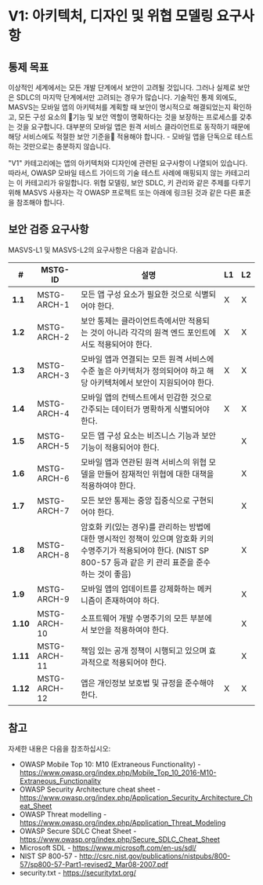 # V1: 아키텍처, 디자인 및 위협 모델링 요구사항

## 통제 목표

이상적인 세계에서는 모든 개발 단계에서 보안이 고려될 것입니다. 그러나 실제로 보안은 SDLC의 마지막 단계에서만 고려되는 경우가 많습니다. 기술적인 통제 외에도, MASVS는 모바일 앱의 아키텍처를 계획할 때 보안이 명시적으로 해결되었는지 확인하고, 모든 구성 요소의 기능 및 보안 역할이 명확하다는 것을 보장하는 프로세스를 갖추는 것을 요구합니다. 대부분의 모바일 앱은 원격 서비스 클라이언트로 동작하기 때문에 해당 서비스에도 적절한 보안 기준을 적용해야 합니다. - 모바일 앱을 단독으로 테스트하는 것만으로는 충분하지 않습니다.

"V1" 카테고리에는 앱의 아키텍처와 디자인에 관련된 요구사항이 나열되어 있습니다. 따라서, OWASP 모바일 테스트 가이드의 기술 테스트 사례에 매핑되지 않는 카테고리는 이 카테고리가 유일합니다. 위협 모델링, 보안 SDLC, 키 관리와 같은 주제를 다루기 위해 MASVS 사용자는 각 OWASP 프로젝트 또는 아래에 링크된 것과 같은 다른 표준을 참조해야 합니다.

<div style="page-break-after: always;">
</div>

## 보안 검증 요구사항

MASVS-L1 및 MASVS-L2의 요구사항은 다음과 같습니다.

| # | MSTG-ID | 설명 | L1 | L2 |
| -- | -------- | ---------------------- | - | - |
| **1.1** | MSTG-ARCH-1 | 모든 앱 구성 요소가 필요한 것으로 식별되어야 한다. | X | X |
| **1.2** | MSTG-ARCH-2 | 보안 통제는 클라이언트측에서만 적용되는 것이 아니라 각각의 원격 엔드 포인트에서도 적용되어야 한다. | X | X |
| **1.3** | MSTG-ARCH-3 | 모바일 앱과 연결되는 모든 원격 서비스에 수준 높은 아키텍처가 정의되어야 하고 해당 아키텍처에서 보안이 지원되어야 한다. | X | X |
| **1.4** | MSTG-ARCH-4 | 모바일 앱의 컨텍스트에서 민감한 것으로 간주되는 데이터가 명확하게 식별되어야 한다. | X | X |
| **1.5** | MSTG-ARCH-5 | 모든 앱 구성 요소는 비즈니스 기능과 보안 기능이 적용되어야 한다. |  | X |
| **1.6** | MSTG-ARCH-6 | 모바일 앱과 연관된 원격 서비스의 위협 모델을 만들어 잠재적인 위협에 대한 대책을 적용하여야 한다. |  | X |
| **1.7** | MSTG-ARCH-7 | 모든 보안 통제는 중앙 집중식으로 구현되어야 한다. |  | X |
| **1.8** | MSTG-ARCH-8 | 암호화 키(있는 경우)를 관리하는 방법에 대한 명시적인 정책이 있으며 암호화 키의 수명주기가 적용되어야 한다. (NIST SP 800-57 등과 같은 키 관리 표준을 준수하는 것이 좋음) |  | X |
| **1.9** | MSTG-ARCH-9 | 모바일 앱의 업데이트를 강제화하는 메커니즘이 존재하여야 하다. |  | X |
| **1.10** | MSTG-ARCH-10 | 소프트웨어 개발 수명주기의 모든 부분에서 보안을 적용하여야 한다. |  | X |
| **1.11** | MSTG-ARCH-11 | 책임 있는 공개 정책이 시행되고 있으며 효과적으로 적용되어야 한다. |  | X |
| **1.12** | MSTG-ARCH-12 | 앱은 개인정보 보호법 및 규정을 준수해야 한다. | X | X |

## 참고

자세한 내용은 다음을 참조하십시오:

- OWASP Mobile Top 10: M10 (Extraneous Functionality) - <https://www.owasp.org/index.php/Mobile_Top_10_2016-M10-Extraneous_Functionality>
- OWASP Security Architecture cheat sheet - <https://www.owasp.org/index.php/Application_Security_Architecture_Cheat_Sheet>
- OWASP Threat modelling - <https://www.owasp.org/index.php/Application_Threat_Modeling>
- OWASP Secure SDLC Cheat Sheet - <https://www.owasp.org/index.php/Secure_SDLC_Cheat_Sheet>
- Microsoft SDL - <https://www.microsoft.com/en-us/sdl/>
- NIST SP 800-57 - <http://csrc.nist.gov/publications/nistpubs/800-57/sp800-57-Part1-revised2_Mar08-2007.pdf>
- security.txt - <https://securitytxt.org/>
